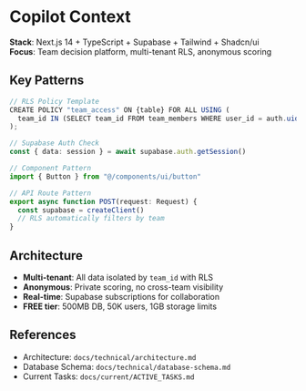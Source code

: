 # Copilot Context

**Stack**: Next.js 14 + TypeScript + Supabase + Tailwind + Shadcn/ui  
**Focus**: Team decision platform, multi-tenant RLS, anonymous scoring

## Key Patterns
```typescript
// RLS Policy Template
CREATE POLICY "team_access" ON {table} FOR ALL USING (
  team_id IN (SELECT team_id FROM team_members WHERE user_id = auth.uid())
);

// Supabase Auth Check  
const { data: session } = await supabase.auth.getSession()

// Component Pattern
import { Button } from "@/components/ui/button"

// API Route Pattern
export async function POST(request: Request) {
  const supabase = createClient()
  // RLS automatically filters by team
}
```

## Architecture
- **Multi-tenant**: All data isolated by `team_id` with RLS
- **Anonymous**: Private scoring, no cross-team visibility  
- **Real-time**: Supabase subscriptions for collaboration
- **FREE tier**: 500MB DB, 50K users, 1GB storage limits

## References
- Architecture: `docs/technical/architecture.md`
- Database Schema: `docs/technical/database-schema.md`
- Current Tasks: `docs/current/ACTIVE_TASKS.md`